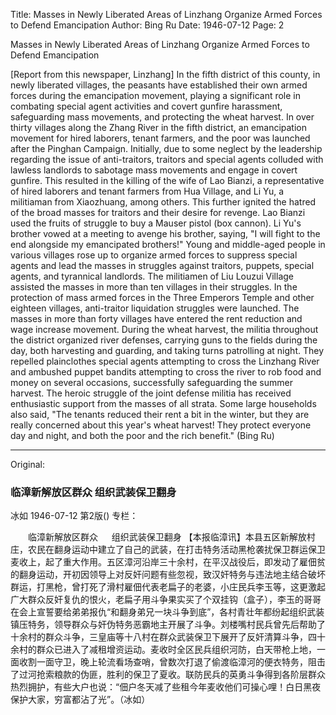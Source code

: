 Title: Masses in Newly Liberated Areas of Linzhang Organize Armed Forces to Defend Emancipation
Author: Bing Ru
Date: 1946-07-12
Page: 2

Masses in Newly Liberated Areas of Linzhang
Organize Armed Forces to Defend Emancipation

[Report from this newspaper, Linzhang] In the fifth district of this county, in newly liberated villages, the peasants have established their own armed forces during the emancipation movement, playing a significant role in combating special agent activities and covert gunfire harassment, safeguarding mass movements, and protecting the wheat harvest. In over thirty villages along the Zhang River in the fifth district, an emancipation movement for hired laborers, tenant farmers, and the poor was launched after the Pinghan Campaign. Initially, due to some neglect by the leadership regarding the issue of anti-traitors, traitors and special agents colluded with lawless landlords to sabotage mass movements and engage in covert gunfire. This resulted in the killing of the wife of Lao Bianzi, a representative of hired laborers and tenant farmers from Hua Village, and Li Yu, a militiaman from Xiaozhuang, among others. This further ignited the hatred of the broad masses for traitors and their desire for revenge. Lao Bianzi used the fruits of struggle to buy a Mauser pistol (box cannon). Li Yu's brother vowed at a meeting to avenge his brother, saying, "I will fight to the end alongside my emancipated brothers!" Young and middle-aged people in various villages rose up to organize armed forces to suppress special agents and lead the masses in struggles against traitors, puppets, special agents, and tyrannical landlords. The militiamen of Liu Louzui Village assisted the masses in more than ten villages in their struggles. In the protection of mass armed forces in the Three Emperors Temple and other eighteen villages, anti-traitor liquidation struggles were launched. The masses in more than forty villages have entered the rent reduction and wage increase movement. During the wheat harvest, the militia throughout the district organized river defenses, carrying guns to the fields during the day, both harvesting and guarding, and taking turns patrolling at night. They repelled plainclothes special agents attempting to cross the Linzhang River and ambushed puppet bandits attempting to cross the river to rob food and money on several occasions, successfully safeguarding the summer harvest. The heroic struggle of the joint defense militia has received enthusiastic support from the masses of all strata. Some large households also said, "The tenants reduced their rent a bit in the winter, but they are really concerned about this year's wheat harvest! They protect everyone day and night, and both the poor and the rich benefit." (Bing Ru)



<hr /> 

Original: 


### 临漳新解放区群众  组织武装保卫翻身
冰如
1946-07-12
第2版()
专栏：

　　临漳新解放区群众
　  组织武装保卫翻身
    【本报临漳讯】本县五区新解放村庄，农民在翻身运动中建立了自己的武装，在打击特务活动黑枪袭扰保卫群运保卫麦收上，起了重大作用。五区漳河沿岸三十余村，在平汉战役后，即发动了雇佃贫的翻身运动，开初因领导上对反奸问题有些忽视，致汉奸特务与违法地主结合破坏群运，打黑枪，曾打死了滑村雇佃代表老扁子的老婆，小庄民兵李玉等，这更激起广大群众反奸复仇的恨火，老扁子用斗争果实买了个双挂钩（盒子），李玉的哥哥在会上宣誓要给弟弟报仇“和翻身弟兄一块斗争到底”，各村青壮年都纷起组织武装镇压特务，领导群众与奸伪特务恶霸地主开展了斗争。刘楼嘴村民兵曾先后帮助了十余村的群众斗争，三皇庙等十八村在群众武装保卫下展开了反奸清算斗争，四十余村的群众已进入了减租增资运动。麦收时全区民兵组织河防，白天带枪上地，一面收割一面守卫，晚上轮流看场查哨，曾数次打退了偷渡临漳河的便衣特务，阻击了过河抢索粮款的伪匪，胜利的保卫了夏收。联防民兵的英勇斗争得到各阶层群众热烈拥护，有些大户也说：“佃户冬天减了些租今年麦收他们可操心哩！白日黑夜保护大家，穷富都沾了光”。（冰如）
